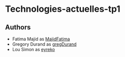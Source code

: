 # Technologies-actuelles-tp1
## Authors
- Fatima Majid as [MajidFatima](https://github.com/MajidFatima)
- Gregory Durand as [gregDurand](https://github.com/gregDurand)
- Lou Simon as [eyreko](https://github.com/eyreko)
